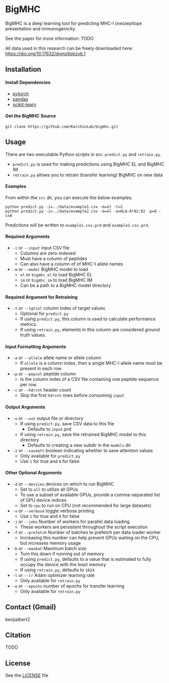 # BigMHC

BigMHC is a deep learning tool for predicting MHC-I (neo)epitope presentation and immunogenicity.

See the paper for more information: TODO

All data used in this research can be freely downloaded here: https://doi.org/10.17632/dvmz6pkzvb.1

## Installation

#### Install Dependencies
* [pytorch](https://pytorch.org)
* [pandas](https://pandas.pydata.org)
* [scikit-learn](https://scikit-learn.org)


#### Get the BigMHC Source
```
git clone https://github.com/KarchinLab/bigmhc.git
```


## Usage

There are two executable Python scripts in src: `predict.py` and `retrain.py`.

* `predict.py` is used for making predictions using BigMHC EL and BigMHC IM
* `retrain.py` allows you to retrain (transfer learning) BigMHC on new data

#### Examples

From within the `src` dir, you can execute the below examples.

```
python predict.py -i=../data/example1.csv -m=el -t=2
python predict.py -i=../data/example2.csv -m=el -a=HLA-A*02:02 -p=0 -c=0
```

Predictions will be written to `example1.csv.prd` and `example2.csv.prd`.


#### Required Arguments
* `-i` or `--input` input CSV file
  * Columns are zero-indexed
  * Must have a column of peptides
  * Can also have a column of of MHC-I allele names
* `-m` or `--model` BigMHC model to load
  * `el` or `bigmhc_el` to load BigMHC EL
  * `im` or `bigmhc_im` to load BigMHC IM
  * Can be a path to a BigMHC model directory

#### Required Argument for Retraining
* `-t` or `--tgtcol` column index of target values
  * Optional for `predict.py`
  * If using `predict.py`, this column is used to calculate performance metrics.
  * If using `retrain.py`, elements in this column are considered ground truth values.

#### Input Formatting Arguments
* `-a` or `--allele` allele name or allele column
  * If `allele` is a column index, then a single MHC-I allele name must be present in each row
* `-p` or `--pepcol` peptide column
  * Is the column index of a CSV file containing one peptide sequence per row.
* `-c` or `--hdrcnt` header count
  * Skip the first `hdrcnt` rows before consuming `input`

#### Output Arguments
* `-o` or `--out` output file or directory
  * If using `predict.py`, save CSV data to this file
    * Defaults to `input`.prd
  * If using `retrain.py`, save the retrained BigMHC model to this directory
    * Defaults to creating a new subdir in the `models` dir
* `-z` or `--saveatt` boolean indicating whether to save attention values
  * Only available for `predict.py`
  * Use `1` for true and `0` for false

#### Other Optional Arguments
* `-d` or `--devices` devices on which to run BigMHC
  * Set to `all` to utilize all GPUs
  * To use a subset of available GPUs, provide a comma-separated list of GPU device indices
  * Set to `cpu` to run on CPU (not recommended for large datasets)
* `-v` or `--verbose` toggle verbose printing
  * Use `1` for true and `0` for false
* `-j` or `--jobs` Number of workers for parallel data loading
  * These workers are persistent throughout the script execution
* `-f` or `--prefetch` Number of batches to prefetch per data loader worker
  * Increasing this number can help prevent GPUs waiting on the CPU, but increases memory usage
* `-b` or `--maxbat` Maximum batch size
  * Turn this down if running out of memory
  * If using `predict.py`, defaults to a value that is estimated to fully occupy the device with the least memory
  * If using `retrain.py`, defaults to `1024`
* `-l` or `--lr` Adam optimizer learning rate
  * Only available for `retrain.py`
* `-e` or `--epochs` number of epochs for transfer learning
  * Only available for `retrain.py`

## Contact (Gmail)

benjialbert2

## Citation

TODO

## License

See the [LICENSE](LICENSE) file
